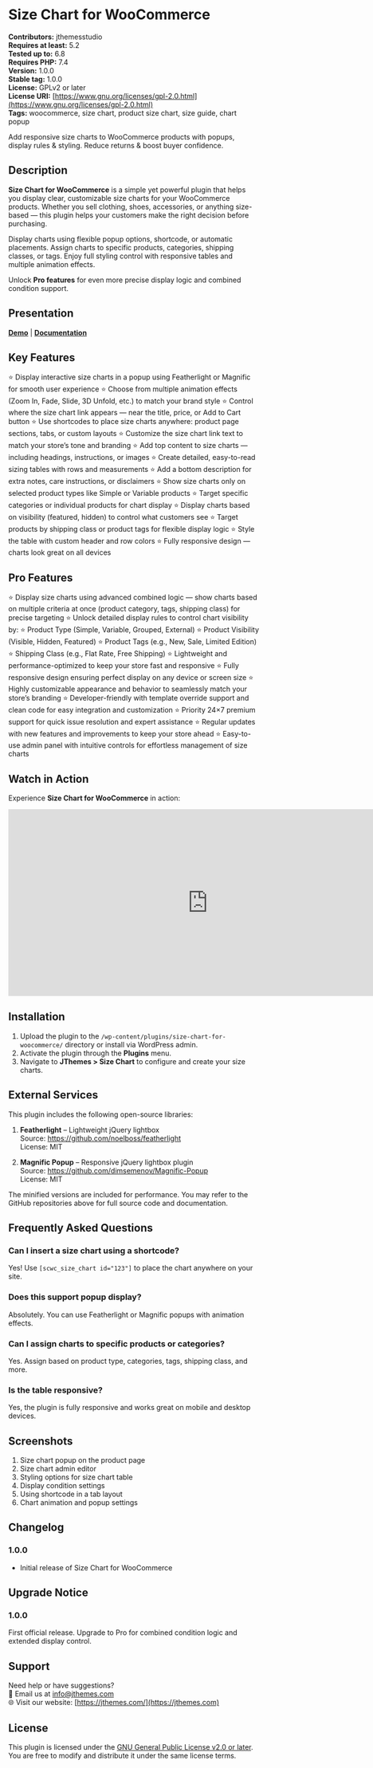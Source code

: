 # Size Chart for WooCommerce

**Contributors:** jthemesstudio  
**Requires at least:** 5.2  
**Tested up to:** 6.8  
**Requires PHP:** 7.4  
**Version:** 1.0.0  
**Stable tag:** 1.0.0  
**License:** GPLv2 or later  
**License URI:** [https://www.gnu.org/licenses/gpl-2.0.html](https://www.gnu.org/licenses/gpl-2.0.html)  
**Tags:** woocommerce, size chart, product size chart, size guide, chart popup  

Add responsive size charts to WooCommerce products with popups, display rules & styling. Reduce returns & boost buyer confidence.

## Description

**Size Chart for WooCommerce** is a simple yet powerful plugin that helps you display clear, customizable size charts for your WooCommerce products. Whether you sell clothing, shoes, accessories, or anything size-based — this plugin helps your customers make the right decision before purchasing.

Display charts using flexible popup options, shortcode, or automatic placements. Assign charts to specific products, categories, shipping classes, or tags. Enjoy full styling control with responsive tables and multiple animation effects.

Unlock **Pro features** for even more precise display logic and combined condition support.

## Presentation

[**Demo**](https://plugins.jthemesstudio.com/size-chart-for-woocommerce/) | [**Documentation**](https://plugins.jthemesstudio.com/docs/size-chart-for-woocommerce/)


## Key Features

⭐ Display interactive size charts in a popup using Featherlight or Magnific for smooth user experience
⭐ Choose from multiple animation effects (Zoom In, Fade, Slide, 3D Unfold, etc.) to match your brand style
⭐ Control where the size chart link appears — near the title, price, or Add to Cart button
⭐ Use shortcodes to place size charts anywhere: product page sections, tabs, or custom layouts
⭐ Customize the size chart link text to match your store’s tone and branding
⭐ Add top content to size charts — including headings, instructions, or images
⭐ Create detailed, easy-to-read sizing tables with rows and measurements
⭐ Add a bottom description for extra notes, care instructions, or disclaimers
⭐ Show size charts only on selected product types like Simple or Variable products
⭐ Target specific categories or individual products for chart display
⭐ Display charts based on visibility (featured, hidden) to control what customers see
⭐ Target products by shipping class or product tags for flexible display logic
⭐ Style the table with custom header and row colors
⭐ Fully responsive design — charts look great on all devices

## Pro Features

⭐ Display size charts using advanced combined logic — show charts based on multiple criteria at once (product category, tags, shipping class) for precise targeting
⭐ Unlock detailed display rules to control chart visibility by:
⭐ Product Type (Simple, Variable, Grouped, External)
⭐ Product Visibility (Visible, Hidden, Featured)
⭐ Product Tags (e.g., New, Sale, Limited Edition)
⭐ Shipping Class (e.g., Flat Rate, Free Shipping)
⭐ Lightweight and performance-optimized to keep your store fast and responsive
⭐ Fully responsive design ensuring perfect display on any device or screen size
⭐ Highly customizable appearance and behavior to seamlessly match your store’s branding
⭐ Developer-friendly with template override support and clean code for easy integration and customization
⭐ Priority 24×7 premium support for quick issue resolution and expert assistance
⭐ Regular updates with new features and improvements to keep your store ahead
⭐ Easy-to-use admin panel with intuitive controls for effortless management of size charts


## Watch in Action

Experience **Size Chart for WooCommerce** in action:  
<iframe width="800" height="375" src="https://www.youtube.com/embed/h48s3e-_7U0" title="Size Chart for WooCommerce" frameborder="0" allowfullscreen></iframe>

## Installation

1. Upload the plugin to the `/wp-content/plugins/size-chart-for-woocommerce/` directory or install via WordPress admin.
2. Activate the plugin through the **Plugins** menu.
3. Navigate to **JThemes > Size Chart** to configure and create your size charts.


## External Services

This plugin includes the following open-source libraries:

1. **Featherlight** – Lightweight jQuery lightbox  
   Source: https://github.com/noelboss/featherlight  
   License: MIT

2. **Magnific Popup** – Responsive jQuery lightbox plugin  
   Source: https://github.com/dimsemenov/Magnific-Popup  
   License: MIT

The minified versions are included for performance. You may refer to the GitHub repositories above for full source code and documentation.

## Frequently Asked Questions

### Can I insert a size chart using a shortcode?  
Yes! Use `[scwc_size_chart id="123"]` to place the chart anywhere on your site.

### Does this support popup display?  
Absolutely. You can use Featherlight or Magnific popups with animation effects.

### Can I assign charts to specific products or categories?  
Yes. Assign based on product type, categories, tags, shipping class, and more.

### Is the table responsive?  
Yes, the plugin is fully responsive and works great on mobile and desktop devices.

## Screenshots

1. Size chart popup on the product page  
2. Size chart admin editor  
3. Styling options for size chart table  
4. Display condition settings  
5. Using shortcode in a tab layout  
6. Chart animation and popup settings

## Changelog

### 1.0.0  
- Initial release of Size Chart for WooCommerce

## Upgrade Notice

### 1.0.0  
First official release. Upgrade to Pro for combined condition logic and extended display control.

## Support

Need help or have suggestions?  
📧 Email us at [info@jthemes.com](mailto:info@jthemes.com)  
🌐 Visit our website: [https://jthemes.com/](https://jthemes.com)

## License

This plugin is licensed under the [GNU General Public License v2.0 or later](https://www.gnu.org/licenses/gpl-2.0.html).  
You are free to modify and distribute it under the same license terms.